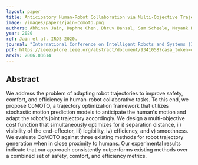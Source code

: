 ```yaml
---
layout: paper
title: Anticipatory Human-Robot Collaboration via Multi-Objective Trajectory Optimization
image: /images/papers/jain-comoto.png
authors: Abhinav Jain, Daphne Chen, Dhruv Bansal, Sam Scheele, Mayank Kishore, Hritik Sapra, David Kent, Harish Ravichandar, Sonia Chernova
year: 2020
ref: Jain et al. IROS 2020.
journal: "International Conference on Intelligent Robots and Systems (IROS)"
pdf: https://ieeexplore.ieee.org/abstract/document/9341058?casa_token=oa8utqzaPh4AAAAA:BMjqLn46BQc8ELVjLN2oMUxvBWksdXvzM5-DeOBS5it176SckobjW6vmx5lX0xHdzd-NIDhg
arxiv: 2006.03614
---
```


## Abstract

We address the problem of adapting robot trajectories to improve safety, comfort, and efficiency in human-robot collaborative tasks. To this end, we propose CoMOTO, a trajectory optimization framework that utilizes stochastic motion prediction models to anticipate the human's motion and adapt the robot's joint trajectory accordingly. We design a multi-objective cost function that simultaneously optimizes for i) separation distance, ii) visibility of the end-effector, iii) legibility, iv) efficiency, and v) smoothness. We evaluate CoMOTO against three existing methods for robot trajectory generation when in close proximity to humans. Our experimental results indicate that our approach consistently outperforms existing methods over a combined set of safety, comfort, and efficiency metrics.